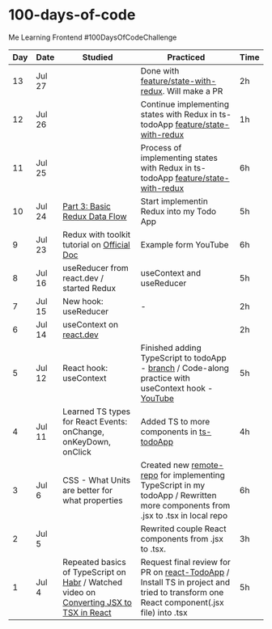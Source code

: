 # 100-days-of-code
Me Learning Frontend #100DaysOfCodeChallenge

| Day | Date | Studied | Practiced | Time |
| --- | --- | --- | --- | ---- |
| 13 | Jul 27 |  | Done with [feature/state-with-redux](https://github.com/gudzilla/ts-todoApp/tree/feature/state-with-redux). Will make a PR | 2h |
| 12 | Jul 26 |  | Continue implementing states with Redux in ts-todoApp [feature/state-with-redux](https://github.com/gudzilla/ts-todoApp/tree/feature/state-with-redux) | 1h |
| 11 | Jul 25 |  | Process of implementing states with Redux in ts-todoApp [feature/state-with-redux](https://github.com/gudzilla/ts-todoApp/tree/feature/state-with-redux) | 6h |
| 10 | Jul 24 | [Part 3: Basic Redux Data Flow](https://redux.js.org/tutorials/essentials/part-3-data-flow) | Start implementin Redux into my Todo App | 5h |
| 9 | Jul 23 | Redux with toolkit tutorial on [Official Doc](https://redux.js.org/tutorials/essentials/part-2-app-structure) | Example form YouTube | 6h |
| 8 | Jul 16 | useReducer from react.dev / started Redux | useContext and useReducer | 5h |
| 7 | Jul 15 | New hook: useReducer | - | 2h |
| 6 |Jul 14 | useContext on [react.dev](https://react.dev/reference/react/useContext) |  | 2h |
| 5 | Jul 12 | React hook: useContext | Finished adding TypeScript to todoApp - [branch](https://github.com/gudzilla/ts-todoApp/tree/feature/ts-implementation) / Code-along practice with useContext hook - [YouTube](https://www.youtube.com/watch?v=HYKDUF8X3qI&t=531s) | 5h |
| 4 | Jul 11 | Learned TS types for React Events: onChange, onKeyDown, onClick | Added TS to more components in [ts-todoApp](https://github.com/gudzilla/ts-todoApp) | 4h |
| 3 | Jul 6 | CSS - What Units are better for what properties | Created new [remote-repo](https://github.com/gudzilla/ts-todoApp) for implementing TypeScript in my todoApp / Rewritten more components from .jsx to .tsx in local repo | 6h |
| 2 | Jul 5 |  | Rewrited couple React components from .jsx to .tsx.  | 3h |
| 1 | Jul 4 | Repeated basics of TypeScript on [Habr](https://habr.com/ru/companies/timeweb/articles/707744/) / Watched video on [Converting JSX to TSX in React](https://www.youtube.com/watch?v=cnoM8scJZ98) | Request final review for PR on [react-TodoApp](https://github.com/gudzilla/react-todoApp/pull/1) / Install TS in project and tried to transform one React component(.jsx file) into .tsx | 5h |
